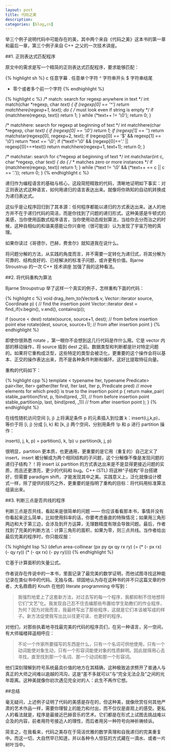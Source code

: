 ```yaml
---
layout: post
title: 代码之美
description: 
categories: [blog,cn]
---
```


举三个例子说明代码中可能存在的美，其中两个来自《代码之美》这本书的第一章和最后一章，第三个例子来自 C++ 之父的一次技术讲座。

##1. 正则表达式匹配程序

原文中的需求是写一个精简的正则表达式匹配程序，要求能够匹配：

{% highlight sh %}
c 任意字幕
. 任意单个字符
^ 字符串开头
$ 字符串结尾
* 零个或者多个前一个字符
{% endhighlight %}

{% highlight c %}
/* match: search for regexp anywhere in text */
int match(char *regexp, char *text)
{
  if (regexp[0] == '^')
    return matchhere(regexp+1, text);
  do { /* must look even if string is empty */
    if (matchhere(regexp, text))
      return 1;
  } while (*text++ != '\0');
  return 0;
}

/* matchhere: search for regexp at beginning of text */
int matchhere(char *regexp, char *text)
{
  if (regexp[0] == '\0')
    return 1;
  if (regexp[1] == '*')
    return matchstar(regexp[0], regexp+2, text);
  if (regexp[0] == '$' && regexp[1] == '\0')
    return *text == '\0';
  if (*text!='\0' && (regexp[0]=='.' || regexp[0]==*text))
    return matchhere(regexp+1, text+1);
  return 0;
}

/* matchstar: search for c*regexp at beginning of text */
int matchstar(int c, char *regexp, char *text)
{
  do { /* * matches zero or more instances */
    if (matchhere(regexp, text))
      return 1;
  } while (*text != '\0' && (*text++ == c || c == '.'));
  return 0;
}
{% endhighlight c %}

递归作为编程语言的基础与核心，这段简短精致的代码，清晰地证明如下事实：对正则表达式这种语言，如何用递归的语言表达出来。就像将你熟知的自动机转换成为递归表达式。

这似乎是让程序回归到了其本源：任何程序都能以递归的方式表达出来。迷人的地方并不在于递归代码的简洁，而是你找到了问题的递归形式。这种美感是牛顿式的美感，当你使用函数式程序语言，当你使用动态规划算法，当给你去分而治之的时候，这种自相似的和谐美感能让你兴奋地（很可能误）认为发现了宇宙万物的真理。

如果你读过《哥德尔，巴赫，费舍尔》就知道我在说什么。

将问题分解的方法，从实践的角度而言，并不需要一定转化为递归式，将其分解为可靠的、结构良好的、已经解决的标准子问题，或许更有价值。Bjarne Stroustrup 的一次 C++ 技术讲座 加强了我的这种看法。


##2. 将代码重构为算法

Bjarne Stroupstrup 举了这样一个真实的例子，怎样重构下面的代码：

{% highlight c %}
void drag_item_to(Vector& v, Vector::iterator source, Coordinate p)
{
  // find the insertion point
  Vector::iterator dest = find_if(v.begin(), v.end(), contains(p));

  if (source < dest)
    rotate(source, source+1, dest); // from before insertion point
  else
    rotate(dest, source, source+1); // from after insertion point
}
{% endhighlight %}

即使你很熟悉 rotate ，第一眼你不会想到这几行代码是作什么用。它是 vector 内部的移动操作，将 source 插到 dest 之前。数据类型和判断都是针对特定问题的。如果将它重构成泛型，这些特定的类型会被泛化，更重要的这个操作会将以基本、正交的操作表达出来，而不是各种条件判断和循环。这好比提取特征向量。

重构的代码如下：

{% highlight cpp %}
template < typename Iter, typename Predicate>
pair<Iter, Iter> gather(Iter first, Iter last, Iter p, Predicate pred)
  // move elements for which pred() is true to the insertion point p
{
  return make_pair(
      stable_partition(first, p, !bind(pred, _1)),  // from before insertion point
      stable_partition(p, last, bind(pred, _1))     // from after insertion point
  );
}
{% endhighlight %}

在线性随机访问空间 [i, j) 上将满足条件 p 的元素插入到位置 k：insert(i,j,k,p)，等价于将 [i, j) 分成 [i, k) 和 [k, j) 两个空间，分别用条件 !p 和 p 进行 partition 操作：

insert(i, j, k, p) = partition(i, k, !p) ∪ partition(k, j, p)

很明显，partition 更本质，也更通用，更重要的是它用（重复的）自己定义了 insert，insert 被分解成为两个相同结构的子问题，这个分解像不像是发现问题的递归子结构？！将 insert 以 partition 的方式表达出来是不是显得更接近问题的实质，而且还更漂亮，更少的代码和 bug。C++ (STL) 将这种“子结构”平台搭建好，但需要 paradigm shift，才能发现其中之美。实践意义上，泛化就像设计模式一样，除了提供的技巧之外，更重要的是指明了重构的目标：将代码用标准算法组装出来。

##3. 判断三点是否共线的程序

判断三点是否共线，看起来是很简单的问题 —— 你应该看看那本书，事情并没有你看起来这么简单，比如使用斜率的话，你要考虑垂直的特殊情况；如果用三角形两边和大于第三边，会涉及到开方运算，无理数精度有限会导致问题。最后，作者找到了完美的判断方法：计算三角形的面积，如果为零，则三点共线。当作者给出最后完美的程序时，你只能叹服：

{% highlight lisp %}
(defun area-collinear (px py qx qy rx ry)
 (= (* (- px rx) (- qy ry))
 (* (- qx rx) (- py ry))))
{% endhighlight %}

它基于计算面积的矢量公式。

作者说存在传说中的一本书，里面记录了最完美的数学证明，而他试图寻找这种能记录在类似书中的代码。无独与偶，顽固地认为存在这种书的并不只这篇文章的作者，大名鼎鼎的 Knuth 在他的 literate programming 中写到：

> 我强烈地爱上了这套新方法，对过去写的每一个程序，我都抑制不住地想将它们“文艺”化。我发现自己忍不住去编那些布置给学生助教们的作业程序，为何？因为对我而言，我最终写出了那些程序，这就是它们本该被写成的样子。新方法促使我写出比以往更可读、也更好的程序。

对他们，对那些执着地寻找最完美的代码的程序员们，在另一种语言，另一空间，有大师福楼拜遥相呼应：

> 不论一个作家所要描写的东西是什么，只有一个名词可供他使用，只有一个动词能使对象生动，只有一个形容词能使对象的性质鲜明。因此就得用心去寻找，直至找到那一个名词、那一个动词和那一个形容词。

他们深刻理解到符号系统最具价值的地方在其精确，这种极致追求劈开了普通人与真正的大师之间难以逾越的鸿沟，这是“差不多就可以”与“完全无法企及”之间的光年距离。这种美就像你初次遇见完全对的人：此生不再作它想。

##总结

毫无疑问，上述例子证明了代码的美感是存在的，但这种美，就像欣赏任何其他严肃的艺术作品一样，需要你理智上的能力和付出，而不仅仅是直观上的感受。更私人的看法就是，程序是最接近巴赫音乐的艺术。它们都是在形式上试图去挑战难以企及的内容，前者用符号接近人的理性，而后者用另一种符号向神祈祷倾诉。

简言之，在我看来，代码之美存在于简洁优雅的数学真理和自我递归的完美重复中。而这一切，大自然早已知道，并以各种令人惊狂的方式藏在一滴水、或者一片树叶当中。




